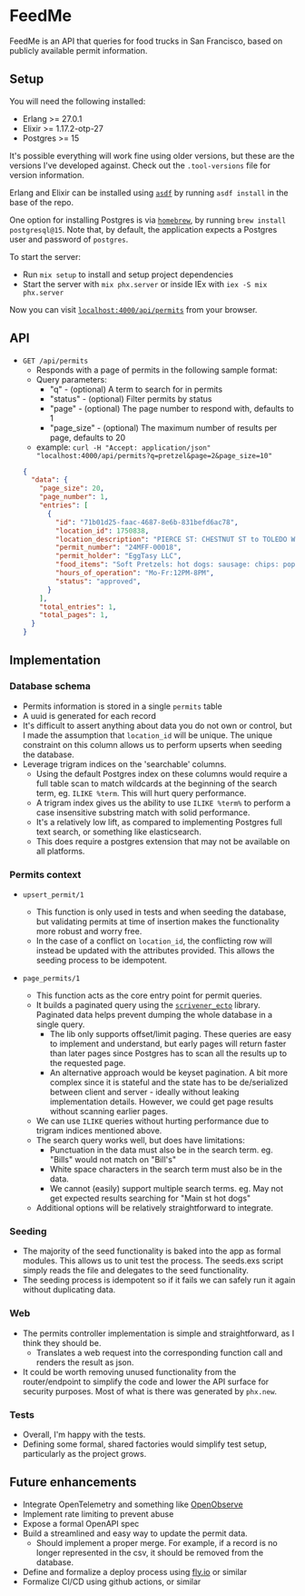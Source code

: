 # FeedMe

FeedMe is an API that queries for food trucks in San Francisco, based on publicly available permit information.

## Setup

You will need the following installed:

  * Erlang >= 27.0.1
  * Elixir >= 1.17.2-otp-27
  * Postgres >= 15

It's possible everything will work fine using older versions, but these are the versions I've developed against. Check out the `.tool-versions` file for version information.

Erlang and Elixir can be installed using [`asdf`](https://github.com/asdf-vm/asdf) by running `asdf install` in the base of the repo.

One option for installing Postgres is via [`homebrew`](https://brew.sh), by running `brew install postgresql@15`. Note that, by default, the application expects a Postgres user and password of `postgres`.

To start the server:

  * Run `mix setup` to install and setup project dependencies
  * Start the server with `mix phx.server` or inside IEx with `iex -S mix phx.server`

Now you can visit [`localhost:4000/api/permits`](http://localhost:4000/api/permits) from your browser.

## API

  * `GET /api/permits`
    - Responds with a page of permits in the following sample format:
    - Query parameters:
      - "q" - (optional) A term to search for in permits
      - "status" - (optional) Filter permits by status
      - "page" - (optional) The page number to respond with, defaults to 1
      - "page_size" - (optional) The maximum number of results per page, defaults to 20
    - example: `curl -H "Accept: application/json" "localhost:4000/api/permits?q=pretzel&page=2&page_size=10"`
    ```json
    {
      "data": {
        "page_size": 20,
        "page_number": 1,
        "entries": [
          {
            "id": "71b01d25-faac-4687-8e6b-831befd6ac78",
            "location_id": 1750838,
            "location_description": "PIERCE ST: CHESTNUT ST to TOLEDO WAY (3300 - 3337)",
            "permit_number": "24MFF-00018",
            "permit_holder": "EggTasy LLC",
            "food_items": "Soft Pretzels: hot dogs: sausage: chips: popcorn: soda: espresso: cappucino: pastries: ice cream: italian sausages: shish-ka-bob: churros: juice: water: various drinks",
            "hours_of_operation": "Mo-Fr:12PM-8PM",
            "status": "approved",
          }
        ],
        "total_entries": 1,
        "total_pages": 1,
      }
    }
    ```

## Implementation

### Database schema

- Permits information is stored in a single `permits` table
- A uuid is generated for each record
- It's difficult to assert anything about data you do not own or control, but I made the assumption that `location_id` will be unique. The unique constraint on this column allows us to perform upserts when seeding the database.
- Leverage trigram indices on the 'searchable' columns.
  - Using the default Postgres index on these columns would require a full table scan to match wildcards at the beginning of the search term, eg. `ILIKE %term`. This will hurt query performance.
  - A trigram index gives us the ability to use `ILIKE %term%` to perform a case insensitive substring match with solid performance. 
  - It's a relatively low lift, as compared to implementing Postgres full text search, or something like elasticsearch.
  - This does require a postgres extension that may not be available on all platforms.

### Permits context

- `upsert_permit/1`
  - This function is only used in tests and when seeding the database, but validating permits at time of insertion makes the functionality more robust and worry free.
  - In the case of a conflict on `location_id`, the conflicting row will instead be updated with the attributes provided. This allows the seeding process to be idempotent. 

- `page_permits/1`
  - This function acts as the core entry point for permit queries.
  - It builds a paginated query using the [`scrivener_ecto`](https://github.com/drewolson/scrivener_ecto) library. Paginated data helps prevent dumping the whole database in a single query.
    - The lib only supports offset/limit paging. These queries are easy to implement and understand, but early pages will return faster than later pages since Postgres has to scan all the results up to the requested page.
    - An alternative approach would be keyset pagination. A bit more complex since it is stateful and the state has to be de/serialized between client and server - ideally without leaking implementation details. However, we could get page results without scanning earlier pages.
  - We can use `ILIKE` queries without hurting performance due to trigram indices mentioned above.
  - The search query works well, but does have limitations:
    - Punctuation in the data must also be in the search term. eg. "Bills" would not match on "Bill's"
    - White space characters in the search term must also be in the data.
    - We cannot (easily) support multiple search terms. eg. May not get expected results searching for "Main st hot dogs"
  - Additional options will be relatively straightforward to integrate.

### Seeding
- The majority of the seed functionality is baked into the app as formal modules. This allows us to unit test the process. The seeds.exs script simply reads the file and delegates to the seed functionality.
- The seeding process is idempotent so if it fails we can safely run it again without duplicating data.

### Web

- The permits controller implementation is simple and straightforward, as I think they should be.
  - Translates a web request into the corresponding function call and renders the result as json.
- It could be worth removing unused functionality from the router/endpoint to simplify the code and lower the API surface for security purposes. Most of what is there was generated by `phx.new`.

### Tests

- Overall, I'm happy with the tests.
- Defining some formal, shared factories would simplify test setup, particularly as the project grows.

## Future enhancements

- Integrate OpenTelemetry and something like [OpenObserve](https://openobserve.ai/)
- Implement rate limiting to prevent abuse
- Expose a formal OpenAPI spec
- Build a streamlined and easy way to update the permit data.
  - Should implement a proper merge. For example, if a record is no longer represented in the csv, it should be removed from the database.
- Define and formalize a deploy process using [fly.io](https://fly.io/) or similar
- Formalize CI/CD using github actions, or similar



